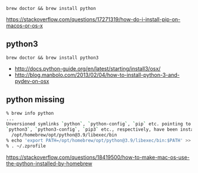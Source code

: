 `brew doctor && brew install python`

https://stackoverflow.com/questions/17271319/how-do-i-install-pip-on-macos-or-os-x

## python3

`brew doctor && brew install python3`

- http://docs.python-guide.org/en/latest/starting/install3/osx/
- http://blog.manbolo.com/2013/02/04/how-to-install-python-3-and-pydev-on-osx

## python missing

```bash
% brew info python
...
Unversioned symlinks `python`, `python-config`, `pip` etc. pointing to
`python3`, `python3-config`, `pip3` etc., respectively, have been installed into
  /opt/homebrew/opt/python@3.9/libexec/bin
% echo 'export PATH=/opt/homebrew/opt/python@3.9/libexec/bin:$PATH' >> ~/.zprofile
% . ~/.zprofile
```

https://stackoverflow.com/questions/18419500/how-to-make-mac-os-use-the-python-installed-by-homebrew
